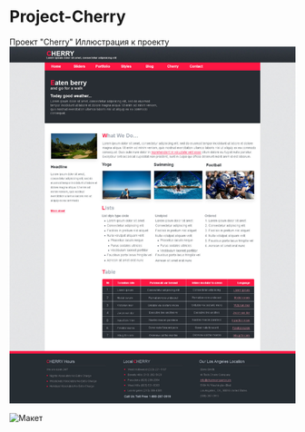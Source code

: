 # Project-Cherry
Проект "Сherry"
Иллюстрация к проекту
![Image alt](https://github.com/iLionL/Project-cherry/raw/master/images/cherry.jpg)

![Макет](https://github.com/iLionL/Project-cherry/raw/master/images/cherry.psd)
